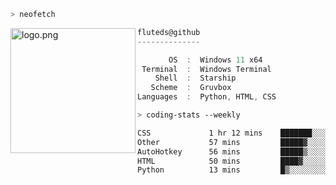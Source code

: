 ```zsh
> neofetch
```

<!--img align="left" src="https://github.com/fluteds.png" alt="logo.png" width="200"/>-->
<img align="left" src="https://external-content.duckduckgo.com/iu/?u=https%3A%2F%2F78.media.tumblr.com%2F975fca5f82161b190efdcaa05ffbd4ec%2Ftumblr_p6q6m9TJF01x3p3jmo1_500.png&f=1&nofb=1" alt="logo.png" width="200"/>

```csharp
fluteds@github
--------------

       OS  :  Windows 11 x64
 Terminal  :  Windows Terminal
    Shell  :  Starship
   Scheme  :  Gruvbox
Languages  :  Python, HTML, CSS
```

```zsh
> coding-stats --weekly
```

<!--START_SECTION:waka-->

```txt
CSS             1 hr 12 mins    ███████░░░░░░░░░░░░░░░░░░   27.86 %
Other           57 mins         █████▓░░░░░░░░░░░░░░░░░░░   22.12 %
AutoHotkey      56 mins         █████▒░░░░░░░░░░░░░░░░░░░   21.48 %
HTML            50 mins         ████▓░░░░░░░░░░░░░░░░░░░░   19.23 %
Python          13 mins         █▒░░░░░░░░░░░░░░░░░░░░░░░   05.28 %
```

<!--END_SECTION:waka-->

